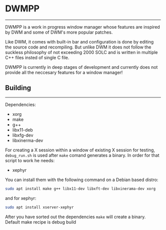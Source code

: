 # DWMPP
----

DWMPP is a work in progress window manager whose features 
are inspired by DWM and some of DWM's more popular patches. 

Like DWM, it comes with built-in bar and configuration is done
by editing the source code and recompiling. But unlike DWM it does
not follow the suckless philosophy of not exceeding 2000 SOLC and is 
written in multiple C++ files insted of single C file.

DWMPP is currently in deep stages of development and currently does not provide
all the neccesary features for a window manager!


## Building
----
Dependencies:
- xorg
- make
- g++
- libx11-deb
- libxfg-dev
- libxinerma-dev

For creating a X session within a window of existing X session for testing, `debug_run.sh` is used after `make` comand generates a binary.
In order for that script to work he needs: 
- xephyr


You can install them with the following command on a Debian based distro:
```bash
sudo apt install make g++ libx11-dev libxft-dev libxinerama-dev xorg
```
and for xephyr:
```bash
sudo apt install xserver-xephyr
```
After you have sorted out the dependencies `make` will create a binary.
Default make recipe is debug build

